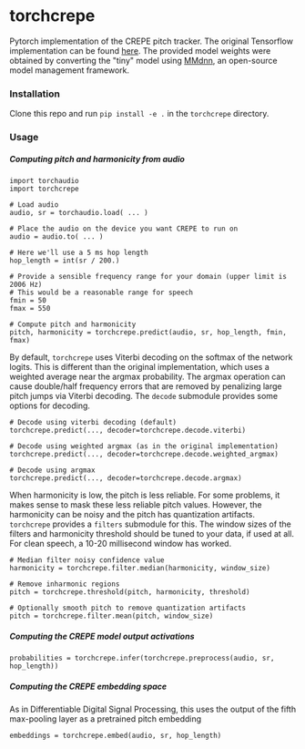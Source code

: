 # torchcrepe
Pytorch implementation of the CREPE pitch tracker. The original Tensorflow
implementation can be found [here](https://github.com/marl/crepe/). The
provided model weights were obtained by converting the "tiny" model using
[MMdnn](https://github.com/microsoft/MMdnn), an open-source model management
framework.


### Installation

Clone this repo and run `pip install -e .` in the `torchcrepe` directory.


### Usage

##### Computing pitch and harmonicity from audio


```
import torchaudio
import torchcrepe

# Load audio
audio, sr = torchaudio.load( ... )

# Place the audio on the device you want CREPE to run on
audio = audio.to( ... )

# Here we'll use a 5 ms hop length
hop_length = int(sr / 200.)

# Provide a sensible frequency range for your domain (upper limit is 2006 Hz)
# This would be a reasonable range for speech
fmin = 50
fmax = 550

# Compute pitch and harmonicity
pitch, harmonicity = torchcrepe.predict(audio, sr, hop_length, fmin, fmax)
```

By default, `torchcrepe` uses Viterbi decoding on the softmax of the network
logits. This is different than the original implementation, which uses a
weighted average near the argmax probability. The argmax operation
can cause double/half frequency errors that are removed by penalizing large
pitch jumps via Viterbi decoding. The `decode` submodule provides some options
for decoding.

```
# Decode using viterbi decoding (default)
torchcrepe.predict(..., decoder=torchcrepe.decode.viterbi)

# Decode using weighted argmax (as in the original implementation)
torchcrepe.predict(..., decoder=torchcrepe.decode.weighted_argmax)

# Decode using argmax
torchcrepe.predict(..., decoder=torchcrepe.decode.argmax)
```

When harmonicity is low, the pitch is less reliable. For some problems, it
makes sense to mask these less reliable pitch values. However, the harmonicity
can be noisy and the pitch has quantization artifacts. `torchcrepe` provides a
`filters` submodule for this. The window sizes of the filters and harmonicity 
threshold should be tuned to your data, if used at all. For clean speech, a
10-20 millisecond window has worked.

```
# Median filter noisy confidence value
harmonicity = torchcrepe.filter.median(harmonicity, window_size)

# Remove inharmonic regions
pitch = torchcrepe.threshold(pitch, harmonicity, threshold)

# Optionally smooth pitch to remove quantization artifacts
pitch = torchcrepe.filter.mean(pitch, window_size)
```


##### Computing the CREPE model output activations

```
probabilities = torchcrepe.infer(torchcrepe.preprocess(audio, sr, hop_length))
```


##### Computing the CREPE embedding space

As in Differentiable Digital Signal Processing, this uses the output of the
fifth max-pooling layer as a pretrained pitch embedding

```
embeddings = torchcrepe.embed(audio, sr, hop_length)
```

